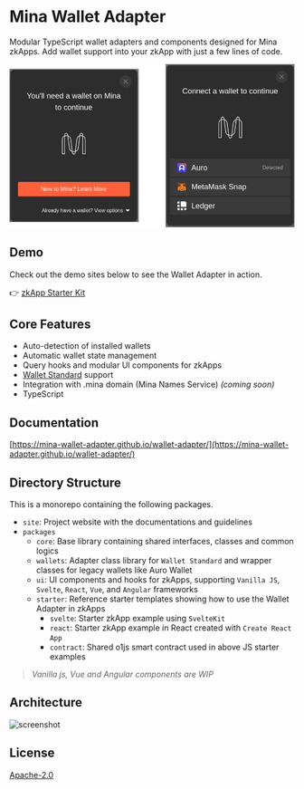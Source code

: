 # Mina Wallet Adapter

Modular TypeScript wallet adapters and components designed for Mina zkApps. Add wallet support into your zkApp with just a few lines of code.

<img src="site/public/assets/screenshots.png" alt="screenshot" width="720">

## Demo

Check out the demo sites below to see the Wallet Adapter in action.

👉 [zkApp Starter Kit](https://mina-wallet-adapter.github.io/wallet-adapter/)

## Core Features

- Auto-detection of installed wallets
- Automatic wallet state management
- Query hooks and modular UI components for zkApps
- [Wallet Standard](https://github.com/mina-wallet-adapter/wallet-standard) support
- Integration with .mina domain (Mina Names Service) _(coming soon)_
- TypeScript

## Documentation

[https://mina-wallet-adapter.github.io/wallet-adapter/](https://mina-wallet-adapter.github.io/wallet-adapter/)

## Directory Structure

This is a monorepo containing the following packages.

- `site`: Project website with the documentations and guidelines
- `packages`
  - `core`: Base library containing shared interfaces, classes and common logics
  - `wallets`: Adapter class library for `Wallet Standard` and wrapper classes for legacy wallets like Auro Wallet
  - `ui`: UI components and hooks for zkApps, supporting `Vanilla JS`, `Svelte`, `React`, `Vue`, and `Angular` frameworks
  - `starter`: Reference starter templates showing how to use the Wallet Adapter in zkApps
    - `svelte`: Starter zkApp example using `SvelteKit`
    - `react`: Starter zkApp example in React created with `Create React App`
    - `contract`: Shared o1js smart contract used in above JS starter examples

> _Vanilla js, Vue and Angular components are WIP_

## Architecture

![screenshot](site/public/assets/design.png)

## License

[Apache-2.0](./LICENSE)
